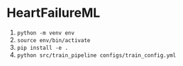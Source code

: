 # HeartFailureML
1. ```python -m venv env```
2. ```source env/bin/activate```
3. ```pip install -e .```
4. ```python src/train_pipeline configs/train_config.yml```

